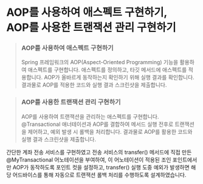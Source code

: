 # AOP를 사용하여 애스펙트 구현하기, <br> AOP를 사용한 트랜잭션 관리 구현하기

> ### AOP를 사용하여 애스펙트 구현하기 
> Spring 프레임워크의 AOP(Aspect-Oriented Programming) 기능을 활용하여 애스펙트를 구현합니다. 애스펙트를 정의하고, 타깃 메서드에 애스펙트를 적용합니다. AOP가 올바르게 동작하는지 확인하기 위해 실행 결과를 확인합니다. 결과물로 AOP를 적용한 코드와 실행 결과 스크린샷을 제출합니다.

> ### AOP를 사용한 트랜잭션 관리 구현하기
> AOP를 사용하여 트랜잭션을 관리하는 애스펙트를 구현합니다. @Transactional 애너테이션과 AOP를 결합하여 메서드 실행 전후로 트랜잭션을 제어하고, 예외 발생 시 롤백을 처리합니다. 결과물로 AOP를 활용한 코드와 실행 결과 스크린샷을 제출합니다.

간단한 계좌 전송 서비스를 구현하였고 전송 서비스의 transfer() 메서드에 직접 만든 @MyTransactional 어노테이션을 부여하여, 이 어노테이션이 적용된 조인 포인트에서만 AOP가 동작하도록 포인트 컷을 설정하고, transfer() 실행 도중 예외가 발생하면 해당 어드바이스를 통해 자동으로 트랜잭션 롤백 처리를 수행하도록 설계하였습니다.